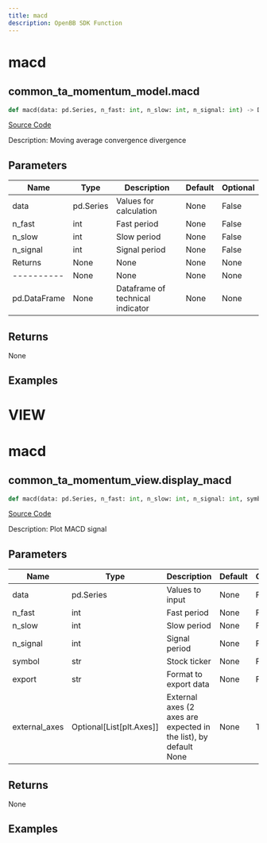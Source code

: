 ```yaml
---
title: macd
description: OpenBB SDK Function
---
```

# macd

## common_ta_momentum_model.macd

```python
def macd(data: pd.Series, n_fast: int, n_slow: int, n_signal: int) -> DataFrame:
```
[Source Code](https://github.com/OpenBB-finance/OpenBBTerminal/tree/main/openbb_terminal/common/technical_analysis/momentum_model.py#L60)

Description: Moving average convergence divergence

## Parameters

| Name | Type | Description | Default | Optional |
| ---- | ---- | ----------- | ------- | -------- |
| data | pd.Series | Values for calculation | None | False |
| n_fast | int | Fast period | None | False |
| n_slow | int | Slow period | None | False |
| n_signal | int | Signal period | None | False |
| Returns | None | None | None | None |
| ---------- | None | None | None | None |
| pd.DataFrame | None | Dataframe of technical indicator | None | None |

## Returns

None

## Examples




# VIEW

# macd

## common_ta_momentum_view.display_macd

```python
def macd(data: pd.Series, n_fast: int, n_slow: int, n_signal: int, symbol: str, export: str, external_axes: Union[List[matplotlib.axes._axes.Axes], NoneType]) -> None:
```
[Source Code](https://github.com/OpenBB-finance/OpenBBTerminal/tree/main/openbb_terminal/common/technical_analysis/momentum_view.py#L125)

Description: Plot MACD signal

## Parameters

| Name | Type | Description | Default | Optional |
| ---- | ---- | ----------- | ------- | -------- |
| data | pd.Series | Values to input | None | False |
| n_fast | int | Fast period | None | False |
| n_slow | int | Slow period | None | False |
| n_signal | int | Signal period | None | False |
| symbol | str | Stock ticker | None | False |
| export | str | Format to export data | None | False |
| external_axes | Optional[List[plt.Axes]] | External axes (2 axes are expected in the list), by default None | None | True |

## Returns

None

## Examples

